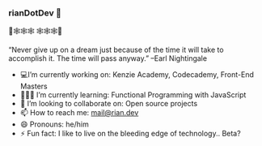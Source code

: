 ### rianDotDev 💯

👀🕸🕸🕸
🕸🕸🕸👀

“Never give up on a dream just because of the time it will take to accomplish it. The time will pass anyway.” –Earl Nightingale  

-  💻I’m currently working on: Kenzie Academy, Codecademy, Front-End Masters
- 👨🏻‍💻 I’m currently learning: Functional Programming with JavaScript
- 👯 I’m looking to collaborate on: Open source projects 
- 📫 How to reach me: mail@rian.dev
- 😄 Pronouns: he/him
- ⚡ Fun fact: I like to live on the bleeding edge of technology.. Beta?
